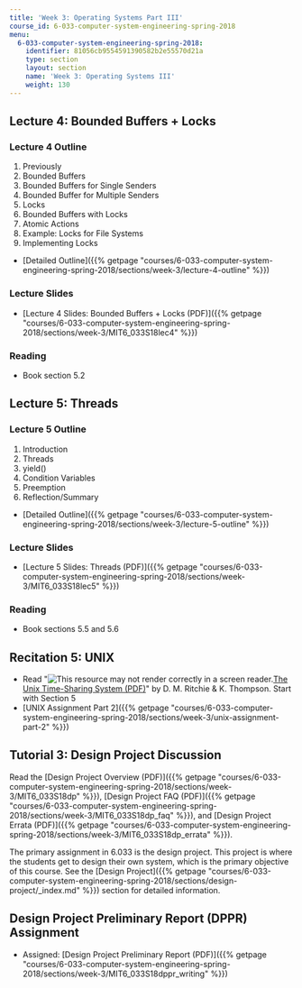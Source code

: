 ```yaml
---
title: 'Week 3: Operating Systems Part III'
course_id: 6-033-computer-system-engineering-spring-2018
menu:
  6-033-computer-system-engineering-spring-2018:
    identifier: 81056cb9554591390582b2e55570d21a
    type: section
    layout: section
    name: 'Week 3: Operating Systems III'
    weight: 130
---
```

Lecture 4: Bounded Buffers + Locks
----------------------------------

### Lecture 4 Outline

1.  Previously
2.  Bounded Buffers
3.  Bounded Buffers for Single Senders
4.  Bounded Buffer for Multiple Senders
5.  Locks
6.  Bounded Buffers with Locks
7.  Atomic Actions
8.  Example: Locks for File Systems
9.  Implementing Locks

*   [Detailed Outline]({{% getpage "courses/6-033-computer-system-engineering-spring-2018/sections/week-3/lecture-4-outline" %}})

### Lecture Slides

*   [Lecture 4 Slides: Bounded Buffers + Locks (PDF)]({{% getpage "courses/6-033-computer-system-engineering-spring-2018/sections/week-3/MIT6_033S18lec4" %}})

### Reading

*   Book section 5.2

Lecture 5: Threads
------------------

### Lecture 5 Outline

1.  Introduction
2.  Threads
3.  yield()
4.  Condition Variables
5.  Preemption
6.  Reflection/Summary

*   [Detailed Outline]({{% getpage "courses/6-033-computer-system-engineering-spring-2018/sections/week-3/lecture-5-outline" %}})

### Lecture Slides

*   [Lecture 5 Slides: Threads (PDF)]({{% getpage "courses/6-033-computer-system-engineering-spring-2018/sections/week-3/MIT6_033S18lec5" %}})

### Reading

*   Book sections 5.5 and 5.6

Recitation 5: UNIX
------------------

*   Read "![This resource may not render correctly in a screen reader.](/images/inacessible.gif)[The Unix Time-Sharing System (PDF)](https://people.eecs.berkeley.edu/~brewer/cs262/unix.pdf)" by D. M. Ritchie & K. Thompson. Start with Section 5
*   [UNIX Assignment Part 2]({{% getpage "courses/6-033-computer-system-engineering-spring-2018/sections/week-3/unix-assignment-part-2" %}})

Tutorial 3: Design Project Discussion
-------------------------------------

Read the [Design Project Overview (PDF)]({{% getpage "courses/6-033-computer-system-engineering-spring-2018/sections/week-3/MIT6_033S18dp" %}}), [Design Project FAQ (PDF)]({{% getpage "courses/6-033-computer-system-engineering-spring-2018/sections/week-3/MIT6_033S18dp_faq" %}}), and [Design Project Errata (PDF)]({{% getpage "courses/6-033-computer-system-engineering-spring-2018/sections/week-3/MIT6_033S18dp_errata" %}}).

The primary assignment in 6.033 is the design project. This project is where the students get to design their own system, which is the primary objective of this course. See the [Design Project]({{% getpage "courses/6-033-computer-system-engineering-spring-2018/sections/design-project/_index.md" %}}) section for detailed information.

Design Project Preliminary Report (DPPR) Assignment
---------------------------------------------------

*   Assigned: [Design Project Preliminary Report (PDF)]({{% getpage "courses/6-033-computer-system-engineering-spring-2018/sections/week-3/MIT6_033S18dppr_writing" %}})